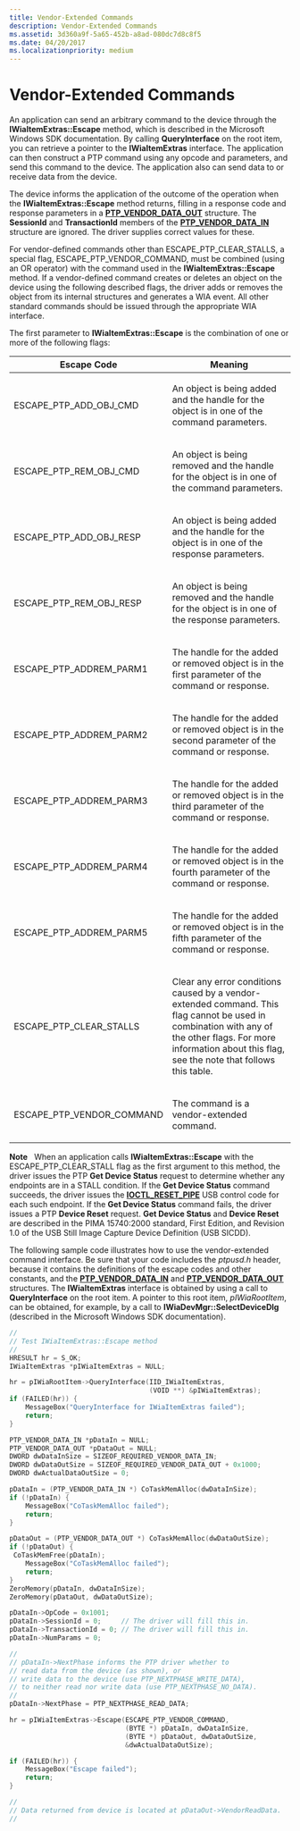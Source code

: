 ```yaml
---
title: Vendor-Extended Commands
description: Vendor-Extended Commands
ms.assetid: 3d360a9f-5a65-452b-a8ad-080dc7d8c8f5
ms.date: 04/20/2017
ms.localizationpriority: medium
---
```


# Vendor-Extended Commands





An application can send an arbitrary command to the device through the **IWiaItemExtras::Escape** method, which is described in the Microsoft Windows SDK documentation. By calling **QueryInterface** on the root item, you can retrieve a pointer to the **IWiaItemExtras** interface. The application can then construct a PTP command using any opcode and parameters, and send this command to the device. The application also can send data to or receive data from the device.

The device informs the application of the outcome of the operation when the **IWiaItemExtras::Escape** method returns, filling in a response code and response parameters in a [**PTP\_VENDOR\_DATA\_OUT**](https://docs.microsoft.com/windows-hardware/drivers/ddi/ptpusd/ns-ptpusd-_ptp_vendor_data_out) structure. The **SessionId** and **TransactionId** members of the [**PTP\_VENDOR\_DATA\_IN**](https://docs.microsoft.com/windows-hardware/drivers/ddi/ptpusd/ns-ptpusd-_ptp_vendor_data_in) structure are ignored. The driver supplies correct values for these.

For vendor-defined commands other than ESCAPE\_PTP\_CLEAR\_STALLS, a special flag, ESCAPE\_PTP\_VENDOR\_COMMAND, must be combined (using an OR operator) with the command used in the **IWiaItemExtras::Escape** method. If a vendor-defined command creates or deletes an object on the device using the following described flags, the driver adds or removes the object from its internal structures and generates a WIA event. All other standard commands should be issued through the appropriate WIA interface.

The first parameter to **IWiaItemExtras::Escape** is the combination of one or more of the following flags:

<table>
<colgroup>
<col width="50%" />
<col width="50%" />
</colgroup>
<thead>
<tr class="header">
<th>Escape Code</th>
<th>Meaning</th>
</tr>
</thead>
<tbody>
<tr class="odd">
<td><p>ESCAPE_PTP_ADD_OBJ_CMD</p></td>
<td><p>An object is being added and the handle for the object is in one of the command parameters.</p></td>
</tr>
<tr class="even">
<td><p>ESCAPE_PTP_REM_OBJ_CMD</p></td>
<td><p>An object is being removed and the handle for the object is in one of the command parameters.</p></td>
</tr>
<tr class="odd">
<td><p>ESCAPE_PTP_ADD_OBJ_RESP</p></td>
<td><p>An object is being added and the handle for the object is in one of the response parameters.</p></td>
</tr>
<tr class="even">
<td><p>ESCAPE_PTP_REM_OBJ_RESP</p></td>
<td><p>An object is being removed and the handle for the object is in one of the response parameters.</p></td>
</tr>
<tr class="odd">
<td><p>ESCAPE_PTP_ADDREM_PARM1</p></td>
<td><p>The handle for the added or removed object is in the first parameter of the command or response.</p></td>
</tr>
<tr class="even">
<td><p>ESCAPE_PTP_ADDREM_PARM2</p></td>
<td><p>The handle for the added or removed object is in the second parameter of the command or response.</p></td>
</tr>
<tr class="odd">
<td><p>ESCAPE_PTP_ADDREM_PARM3</p></td>
<td><p>The handle for the added or removed object is in the third parameter of the command or response.</p></td>
</tr>
<tr class="even">
<td><p>ESCAPE_PTP_ADDREM_PARM4</p></td>
<td><p>The handle for the added or removed object is in the fourth parameter of the command or response.</p></td>
</tr>
<tr class="odd">
<td><p>ESCAPE_PTP_ADDREM_PARM5</p></td>
<td><p>The handle for the added or removed object is in the fifth parameter of the command or response.</p></td>
</tr>
<tr class="even">
<td><p>ESCAPE_PTP_CLEAR_STALLS</p></td>
<td><p>Clear any error conditions caused by a vendor-extended command. This flag cannot be used in combination with any of the other flags. For more information about this flag, see the note that follows this table.</p></td>
</tr>
<tr class="odd">
<td><p>ESCAPE_PTP_VENDOR_COMMAND</p></td>
<td><p>The command is a vendor-extended command.</p></td>
</tr>
</tbody>
</table>

 

**Note**   When an application calls **IWiaItemExtras::Escape** with the ESCAPE\_PTP\_CLEAR\_STALL flag as the first argument to this method, the driver issues the PTP **Get Device Status** request to determine whether any endpoints are in a STALL condition. If the **Get Device Status** command succeeds, the driver issues the [**IOCTL\_RESET\_PIPE**](https://docs.microsoft.com/windows-hardware/drivers/ddi/usbscan/ni-usbscan-ioctl_reset_pipe) USB control code for each such endpoint. If the **Get Device Status** command fails, the driver issues a PTP **Device Reset** request. **Get Device Status** and **Device Reset** are described in the PIMA 15740:2000 standard, First Edition, and Revision 1.0 of the USB Still Image Capture Device Definition (USB SICDD).

 

The following sample code illustrates how to use the vendor-extended command interface. Be sure that your code includes the *ptpusd.h* header, because it contains the definitions of the escape codes and other constants, and the [**PTP\_VENDOR\_DATA\_IN**](https://docs.microsoft.com/windows-hardware/drivers/ddi/ptpusd/ns-ptpusd-_ptp_vendor_data_in) and [**PTP\_VENDOR\_DATA\_OUT**](https://docs.microsoft.com/windows-hardware/drivers/ddi/ptpusd/ns-ptpusd-_ptp_vendor_data_out) structures. The **IWiaItemExtras** interface is obtained by using a call to **QueryInterface** on the root item. A pointer to this root item, *pIWiaRootItem*, can be obtained, for example, by a call to **IWiaDevMgr::SelectDeviceDlg** (described in the Microsoft Windows SDK documentation).

```cpp
//
// Test IWiaItemExtras::Escape method
//
HRESULT hr = S_OK;
IWiaItemExtras *pIWiaItemExtras = NULL;

hr = pIWiaRootItem->QueryInterface(IID_IWiaItemExtras,
                                   (VOID **) &pIWiaItemExtras);
if (FAILED(hr)) {
    MessageBox("QueryInterface for IWiaItemExtras failed");
    return;
}

PTP_VENDOR_DATA_IN *pDataIn = NULL;
PTP_VENDOR_DATA_OUT *pDataOut = NULL;
DWORD dwDataInSize = SIZEOF_REQUIRED_VENDOR_DATA_IN;
DWORD dwDataOutSize = SIZEOF_REQUIRED_VENDOR_DATA_OUT + 0x1000;
DWORD dwActualDataOutSize = 0;

pDataIn = (PTP_VENDOR_DATA_IN *) CoTaskMemAlloc(dwDataInSize);
if (!pDataIn) {
    MessageBox("CoTaskMemAlloc failed");
    return;
}

pDataOut = (PTP_VENDOR_DATA_OUT *) CoTaskMemAlloc(dwDataOutSize);
if (!pDataOut) {
 CoTaskMemFree(pDataIn);
    MessageBox("CoTaskMemAlloc failed");
    return;
}
ZeroMemory(pDataIn, dwDataInSize);
ZeroMemory(pDataOut, dwDataOutSize);

pDataIn->OpCode = 0x1001;
pDataIn->SessionId = 0;     // The driver will fill this in.
pDataIn->TransactionId = 0; // The driver will fill this in.
pDataIn->NumParams = 0;

//
// pDataIn->NextPhase informs the PTP driver whether to 
// read data from the device (as shown), or
// write data to the device (use PTP_NEXTPHASE_WRITE_DATA),
// to neither read nor write data (use PTP_NEXTPHASE_NO_DATA).
//
pDataIn->NextPhase = PTP_NEXTPHASE_READ_DATA;

hr = pIWiaItemExtras->Escape(ESCAPE_PTP_VENDOR_COMMAND,
                             (BYTE *) pDataIn, dwDataInSize,
                             (BYTE *) pDataOut, dwDataOutSize,
                             &dwActualDataOutSize);

if (FAILED(hr)) {
    MessageBox("Escape failed");
    return;
}

//
// Data returned from device is located at pDataOut->VendorReadData.
//
```

 

 




